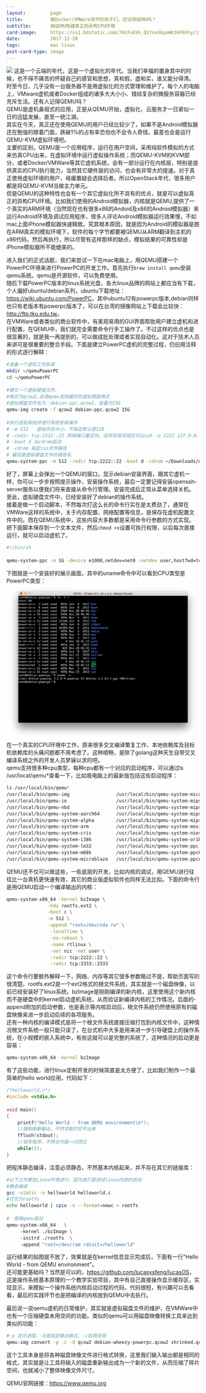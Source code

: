```yaml
---
layout:         page
title:          被Docker/VMWare宠坏的孩子们，还记得QEMU吗？
subtitle:       用QEMU构建真正的异构CPU环境
card-image:     https://ss1.bdstatic.com/70cFuXSh_Q1YnxGkpoWK1HF6hhy/it/u=46233978,3905979695&fm=27&gp=0.jpg
date:           2017-12-28
tags:           mac linux
post-card-type: image
---
```

![](https://ss1.bdstatic.com/70cFuXSh_Q1YnxGkpoWK1HF6hhy/it/u=46233978,3905979695&fm=27&gp=0.jpg)
这是一个云端的年代，这是一个虚拟化的年代。当我们幸福的置身其中的时候，也不得不痛苦的怀疑自己的感官和思想，真和假，虚和实，谁又能分得清。  
时至今日，几乎没有一台服务器不是用虚拟化的方式管理和维护了。每个人的电脑上，VMware虚机或者Docker组成的诸多大大小小、错综复杂的微服务容器已经充斥生活。还有人记得QEMU吗？  
QEMU是虚机鼻祖式的应用，正是从QEMU开始，虚拟化、云服务才一日紧似一日的迅猛发展，直至一统江湖。  
其实在今天，真正还在使用QEMU的用户已经比较少了，如果不是Android模拟器还在勉强的撑着门面，跌破1%的占有率恐怕也不会令人奇怪。最差也会是运行QEMU-KVM虚拟环境吧。  
主要的区别，QEMU是一个应用程序，运行在用户空间，采用纯软件模拟的方式来仿真CPU出来，在虚拟环境中运行虚拟操作系统；而QEMU-KVM的KVM部分，或者Docker/VMWare等其它虚机系统，会有一部分运行在内核层，特别是提供真实的CPU执行能力，当然其它硬件层的访问，也会有非常大的提速。对于真正使用虚拟环境的用户，毋庸置疑会选择后者。所以OpenStack年代，很多用户都是将QEMU-KVM当做主力单元。    
但是QEMU的这种特性也会有一个其它虚拟化所不具有的优点，就是可以虚拟真正的异构CPU环境。比如我们使用的Android模拟器，内核就是QEMU,提供了一个真实的ARM环境（当然现在也有很多x86的Andoid及x86的Android模拟器）来运行Android环境及调试应用程序，很多人评论Android模拟器运行效果慢，不如mac上面iPhone模拟器快速精致。究其根本原因，就是因为Android的模拟器是跑在ARM真实的模拟环境下，软件的每个字节都要被QEMU从ARM翻译到主机的x86代码，然后再执行，所以尽管有这样那样的缺点，模拟结果的可靠性却是iPhone模拟器所不能媲美的。  

进入我们的正式话题，我们来尝试一下在mac电脑上，用QEMU搭建一个PowerPC环境来进行PowerPC的开发工作。首先执行`brew install qemu`安装qemu系统。qemu是开源软件，可以免费使用。  
随后下载PowerPC版本的linux系统光盘，各大linux品牌的网站上都应当有下载，个人偏好ubuntu/debian系列，ubuntu下载地址：<https://wiki.ubuntu.com/PowerPC>，其中ubuntu12有powerpc版本,debian同样也只有老版本有powerpc版本了，可以在台湾的镜像网站上下载会比较快：<http://ftp.tku.edu.tw>。  
在VMWare或者类似的商业软件中，有美观易用的GUI界面帮助用户建立虚机和进行配置，在QEMU中，我们就完全需要命令行手工操作了。不过这样的优点也是很显著的，就是我一再提到的，可以做成批处理或者实现自动化。这对于技术人员来讲可是很重要的整合手段。下面是建立PowerPC虚机的完整过程，仍旧用注释的形式逐行解释：  
```bash
#准备一个虚机工作目录
mkdir ~/qemuPowerPC
cd ~/qemuPowerPC

#建立一个虚拟硬盘文件，
#格式为qcow2,这是qemu支持最好的虚拟硬盘格式
#虚拟硬盘文件名为：debian-ppc.qcow2，容量为15G
qemu-img create -f qcow2 debian-ppc.qcow2 15G

#执行虚机系统并进行系统安装操作
# -m 512   虚拟内存大小，不指定默认是128
# -redir tcp:2222::22 网络端口重定向，这样安装完成后可以ssh -p 2222 127.0.0.1连接到虚机
# -boot d 从cdrom启动
# -cdrom 指定iso文件路径
# 最后是虚拟硬盘文件的路径名
qemu-system-ppc -m 512 -redir tcp:2222::22 -boot d -cdrom ~/Downloads/debian-server-powerpc.iso debian-ppc.qcow2

```
好了，屏幕上会弹出一个QEMU的窗口，显示debian安装界面，跟其它虚机一样，你可以一步步按照提示操作，安装操作系统，最后一定要记得安装openssh-server服务以便我们将来直接从命令行管理。安装完成后正常从菜单选择关机。至此，虚拟硬盘文件中，已经安装好了debian的操作系统。  
接着是做一个启动脚本，不然每次打这么长的命令行实在是太费劲了，通常在VMWare这样的系统中，关于内存配置、网络配置等信息，是保存在虚机配置文件中的。而在QEMU系统中，这些内容大多数都是采用命令行参数的方式实现。把下面脚本保存到一个文本文件，然后`chmod +x`设置可执行权限，以后每次直接运行，就可以启动虚机了。
```bash
#!/bin/sh

qemu-system-ppc -m 1G -device e1000,netdev=net0 -netdev user,hostfwd=tcp::2222-:22,id=net0 ~/qemuPowerPC/debian-ppc.qcow2 
```
下图就是一个安装好的展示画面，其中的uname命令中可以看到CPU类型是PowerPC类型：
![](/attachments/201712/28/debian.png)
在一个真实的CPU环境中工作，原来很多交叉编译繁复工作、本地依赖库及目标机依赖库的头痛问题都不用考虑了。这种顺畅，是除了golang这种天生自带交叉编译系统之外的开发人员梦寐以求的吧。  
qemu支持很多种cpu类型，每种cpu都有一个对应的启动程序，可以通过ls /usr/local/qemu*查看一下，比如我电脑上的最新版包括这些启动程序：  
```bash
ls /usr/local/bin/qemu*
/usr/local/bin/qemu-img                 /usr/local/bin/qemu-system-microblazeel /usr/local/bin/qemu-system-s390x
/usr/local/bin/qemu-io                  /usr/local/bin/qemu-system-mips         /usr/local/bin/qemu-system-sh4
/usr/local/bin/qemu-nbd                 /usr/local/bin/qemu-system-mips64       /usr/local/bin/qemu-system-sh4eb
/usr/local/bin/qemu-system-aarch64      /usr/local/bin/qemu-system-mips64el     /usr/local/bin/qemu-system-sparc
/usr/local/bin/qemu-system-alpha        /usr/local/bin/qemu-system-mipsel       /usr/local/bin/qemu-system-sparc64
/usr/local/bin/qemu-system-arm          /usr/local/bin/qemu-system-moxie        /usr/local/bin/qemu-system-tricore
/usr/local/bin/qemu-system-cris         /usr/local/bin/qemu-system-nios2        /usr/local/bin/qemu-system-unicore32
/usr/local/bin/qemu-system-i386         /usr/local/bin/qemu-system-or1k         /usr/local/bin/qemu-system-x86_64
/usr/local/bin/qemu-system-lm32         /usr/local/bin/qemu-system-ppc          /usr/local/bin/qemu-system-xtensa
/usr/local/bin/qemu-system-m68k         /usr/local/bin/qemu-system-ppc64        /usr/local/bin/qemu-system-xtensaeb
/usr/local/bin/qemu-system-microblaze   /usr/local/bin/qemu-system-ppcemb
``` 
QEMU还不仅可以做这些，一些底层的开发，比如内核的调试，用QEMU进行往往比一台真机更快速有效，其它的商业版虚拟软件也同样无法比拟。下面的命令行是用QEMU启动一个编译输出的内核：
```bash
qemu-system-x86_64 -kernel bzImage \
               -hda rootfs.ext2 \
               -boot c \
               -m 512 \
               -append "root=/dev/sda rw" \
                -localtime \
                -no-reboot \
                -name rtlinux \
                -net nic -net user \
                -redir tcp:2222::22 \
                -redir tcp:3333::3333
```
这个命令行要额外解释一下，网络、内存等其它很多参数略过不提，帮助页面写的很清楚。rootfs.ext2是一个ext2格式的根文件系统，其实就是一个磁盘映像，以前已经安装好了linux系统。bzImage是刚刚编译的新内核，这里使用这个新内核而不是硬盘中的kernel启动虚机系统，从而验证新编译内核的工作情况。后面的-append附加的启动参数，也是表示等内核启动后，根文件系统仍然使用原有的磁盘映像来进一步启动后续的各项服务。  
还有一种内核的编译模式是将一个根文件系统直接压缩打包到内核文件中，这种情况根文件系统一般只能只读了，在台式机中大多是用来进一步引导硬盘上的操作系统，在小规模的嵌入系统中，有些这就可以是完整的系统了，这种情况的启动更是容易：
```bash
qemu-system-x86_64 -kernel bzImage
```
有了这些功能，进行linux定制开发的时候简直是太方便了，比如我们制作一个最简单的hello world应用，代码如下：
```c
/*helloworld.c*/  
#include <stdio.h>    
  
void main()  
{  
    printf("Hello World - from QEMU environment\n");  
	//强制刷新输出，不然可能打印不出来  
    fflush(stdout);
	//锁死程序，不然也可能一闪而过  
    while(1);
} 
```
把程序静态编译，注意必须静态，不然基本内核起来，并不存在其它的链接库：
```bash
#以下工作要在Linux环境进行，因为我们是测试linux内核的启动
#静态编译
gcc -static -o helloworld helloworld.c  
#打包为rootfs
echo helloworld | cpio -o --format=newc > rootfs 

#　使用qemu启动  
qemu-system-x86_64   \  
     -kernel ./bzImage \  
     -initrd ./rootfs  \  
     -append "root=/dev/ram rdinit=/helloworld"  
```
运行结果的贴图就不放了，效果就是在kernel信息显示完成后，下面有一行“Hello World - from QEMU environment”。  
还可能更基础吗？当然是可以的，<https://github.com/lucasysfeng/lucasOS>，这是操作系统基本原理的一个教学实验项目，其中有自己直接操作显示缓存区，实现显示，来模拟一个操作系统内核启动过程的代码，代码很短，有兴趣可以去看看，最后的实践环节也是把编译的内核放到QEMU中去执行。  


最后说一说qemu虚机的日常维护，其实就是虚拟磁盘文件的维护，在VMWare中也有一个压缩硬盘未用空间的功能。类似的qemu可以用磁盘映像转换工具来达到类似的功能：
```bash
#-p 显示进度，-O是指定输出格式，-c启用压缩
qemu-img convert -p -c -O qcow2 debian-wheezy-powerpc.qcow2 shrinked.qcow2
```
这个工具本身是将各种磁盘映像文件进行格式转换，这里我们输入输出都是相同的格式，其实就是让工具将输入的磁盘重新输出成为一个新的文件，从而压缩了碎片空间，也就减小了整体映像文件尺寸。

QEMU官网链接：<https://www.qemu.org>


